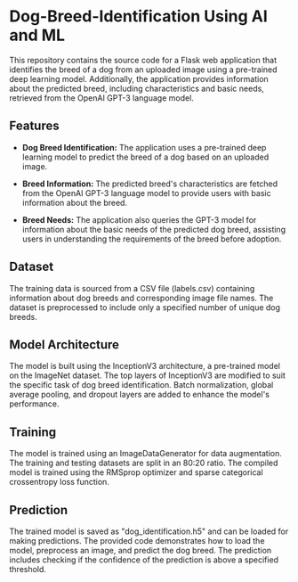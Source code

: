 # Dog-Breed-Identification Using AI and ML
This repository contains the source code for a Flask web application that identifies the breed of a dog from an uploaded image using a pre-trained deep learning model. Additionally, the application provides information about the predicted breed, including characteristics and basic needs, retrieved from the OpenAI GPT-3 language model.

## Features
- **Dog Breed Identification:** The application uses a pre-trained deep learning model to predict the breed of a dog based on an uploaded image.

- **Breed Information:** The predicted breed's characteristics are fetched from the OpenAI GPT-3 language model to provide users with basic information about the breed.

- **Breed Needs:** The application also queries the GPT-3 model for information about the basic needs of the predicted dog breed, assisting users in understanding the requirements of the breed before adoption.

## Dataset
The training data is sourced from a CSV file (labels.csv) containing information about dog breeds and corresponding image file names. The dataset is preprocessed to include only a specified number of unique dog breeds.

## Model Architecture
The model is built using the InceptionV3 architecture, a pre-trained model on the ImageNet dataset. The top layers of InceptionV3 are modified to suit the specific task of dog breed identification. Batch normalization, global average pooling, and dropout layers are added to enhance the model's performance.

## Training
The model is trained using an ImageDataGenerator for data augmentation. The training and testing datasets are split in an 80:20 ratio. The compiled model is trained using the RMSprop optimizer and sparse categorical crossentropy loss function.

## Prediction
The trained model is saved as "dog_identification.h5" and can be loaded for making predictions. The provided code demonstrates how to load the model, preprocess an image, and predict the dog breed. The prediction includes checking if the confidence of the prediction is above a specified threshold.
